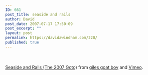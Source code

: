 ```yaml
---
ID: 661
post_title: seaside and rails
author: David
post_date: 2007-07-17 17:50:09
post_excerpt: ""
layout: post
permalink: https://davidawindham.com/220/
published: true
---
```

<object type="application/x-shockwave-flash" width="460" height="345" data="http://vimeo.com/moogaloop.swf?clip_id=174586&amp;server=vimeo.com&amp;fullscreen=1&amp;video_info=1">	<param name="quality" value="best" />	<param name="allowfullscreen" value="true" />	<param name="scale" value="showAll" />	<param name="movie" value="http://vimeo.com/moogaloop.swf?clip_id=174586&amp;server=vimeo.com&amp;fullscreen=1&amp;video_info=1" /></object><br /><br /><a href="http://vimeo.com/174586">Seaside and Rails (The 2007 Goto)</a> from <a href="http://vimeo.com/giles">giles goat boy</a> and <a href="http://vimeo.com">Vimeo</a>.